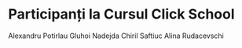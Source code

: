 # Participanți la Cursul Click School
Alexandru Potirlau
Gluhoi Nadejda
Chiril Saftiuc
Alina Rudacevschi